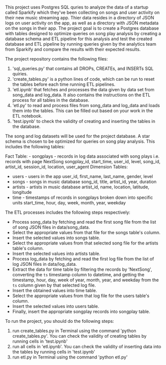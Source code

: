 This project uses Postgres SQL quries to analyze the data of a startup called Sparkify which they've been collecting on songs and user activity on their new music streaming app. Thier data resides in a directory of JSON logs on user activity on the app, as well as a directory with JSON metadata on the songs in their app. The project goal is to create a Postgres database with tables designed to optimize queries on song play analysis by creating a database schema and ETL pipeline for this analysis and test the created database and ETL pipeline by running queries given by the analytics team from Sparkify and compare the results with their expected results.

The project repository contains the following files:

1. 'sql_queries.py' that contains all DROPs, CREATEs, and INSERTs SQL quiries. 
2. 'create_tables.py' is a python lines of code, which can be run to reset the tables before each time running       ETL pipelines.
3. 'etl.ipynb' that fetches and processes the data given by data set from song_data and log_data. It also             contains the instructions on the ETL process for all tables in the database.
4. 'etl.py' to read and process files from song_data and log_data and loads them into the tables. This can be         filled out based on your work in the ETL notebook.
5. 'test.ipynb' to check the validity of creating and inserting the tables in the database.


The song and log datasets will be used for the project database. A star schema is chosen to be optimized for queries on song play analysis. This includes the following tables:

Fact Table:
    - songplays - records in log data associated with song plays i.e. records with page NextSong
      songplay_id, start_time, user_id, level, song_id, artist_id, session_id, location, user_agent
Dimension Tables:
   - users - users in the app
      user_id, first_name, last_name, gender, level
   - songs - songs in music database
      song_id, title, artist_id, year, duration
   - artists - artists in music database
       artist_id, name, location, latitude, longitude
   - time - timestamps of records in songplays broken down into specific units
       start_time, hour, day, week, month, year, weekday
       
The ETL processes includes the following steps respectively:
- Process song_data by fetching and read the first song file from the list of song JSON files in data/song_data.
- Select the appropriate values from that file for the songs table's column.
- Insert the selected values into songs table.
- Select the appropriate values from that selected song file for the artists table's column.
- Insert the selected values into artists table.
- Process log_data by fetching and read the first log file from the list of log JSON files in data/log_data.
- Extract the data for time table by filtering the records by 'NextSong', converting the `ts` timestamp column to   datetime, and getting the timestamp, hour, day, week of year, month, year, and weekday from the `ts` column       given by that selected log file.
- Insert the obtained values into time table.
- Select the appropriate values from that log file for the users table's column.
- Insert the selected values into users table.
- Finally, insert the appropriate songplay records into songplay table.
       
       
To run the project, you should do the following steps:

 1. run create_tables.py in Terminal using the command 'python create_tables.py'. You can check the validity of       creating tables by running cells in 'test.ipynb' 
 2. run all cells in 'etl.ipynb'. You can check the validity of inserting data into the tables by running cells in 'test.ipynb' 
 3. run etl.py in Terminal using the command 'python etl.py'
 
 